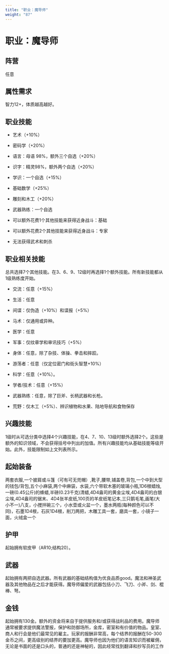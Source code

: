 ```yaml
---
title: "职业：魔导师"
weight: "87"
---
```

# 职业：魔导师

## 阵营

任意

## 属性需求

智力12+，体质越高越好。

## 职业技能

- 艺术（+10%）

- 密码学（+20%）

- 语言：母语 98%，额外三个自选（+20%）

- 识字：精灵98%，额外两个自选（+20%）

- 学识：一个自选（+15%）

- 基础数学（+25%）

- 雕刻和木工（+20%）

- 武器熟练：一个自选

- 可以额外花费1个其他技能来获得近身战斗：基础

- 可以额外花费2个其他技能来获得近身战斗：专家

- 无法获得武术和刺杀


## 职业相关技能

总共选择7个其他技能。在3、6、9、12级时再选择1个额外技能。所有新技能都从1级熟练度开始。

- 交流：任意（+15%）

- 生活：任意

- 间谍：仅伪造（+10%）和谍报（+5%）

- 马术：仅通用或异种。

- 医学：任意

- 军事：仅纹章学和审讯技巧（+5%）

- 身体：任意，除了杂技、体操、拳击和摔跤。

- 游荡者：任意（仅定位密门和街头智慧+10%）

- 科学：任意（+10%）。

- 学者/技术：任意（+15%）

- 武器熟练：任意，除了巨斧、长柄武器和长枪。

- 荒野：仅木工（+5%）、辨识植物和水果、陆地导航和食物保存


## 兴趣技能

1级时从可选分类中选择4个兴趣技能，在4、7、10、13级时额外选择2个。这些是额外的知识领域，不会获得括号中列出的加值。所有兴趣技能均从基础技能等级开始。此外，技能限制如上文列表所示。

## 起始装备

两套衣服,一个披肩或斗篷（可有可无兜帽）,靴子,腰带,铺盖卷,背包,一个中到大型的钱包/背包,五个小麻袋,两个中麻袋，水袋,六个带软木塞的玻璃小瓶,1D6根蜡烛,一磅(0.45公斤)的蜂蜡,半磅(0.23千克)清蜡,4D4盎司的黄金尘埃,4D4盎司的白银尘埃,4D4盎司的锯末、4D4张羊皮纸,100页的羊皮纸笔记本,三只鹅毛笔,画笔(大小不一)八支，小搅拌碗三个，小水壶或火盆一个，墨水两瓶(每种颜色可以不同)，石墨1D4根，石灰1D4根，削刀两把，木雕工具一套，磨具一套，小镜子一面，火绒盒一个

## 护甲

起始拥有软皮甲（AR10;结构20）。

## 武器

起始拥有两把自选武器。所有武器的基础结构值为优良品质good。魔法和神圣武器及其他物品在之后才能获得。魔导师偏爱的武器包括小刀、飞刀、小斧、剑、棍棒、弩。

## 金钱

起始拥有130金。额外的资金将来自于提供服务和/或获得战利品的费用。魔导师通常被要求提供魔法警报，保护和防御场所，金库，密室和有价值的物品。皇室、商人和行会是他们最常见的雇主。玩家的报酬非常高，每个结界的报酬在50-300金币之间，更高级别的结界的要加更高。魔导师也因为他们的语言知识而被雇佣，无论是书面的还是口头的，普通的还是神秘的，因此经常找到翻译和抄写员的工作
